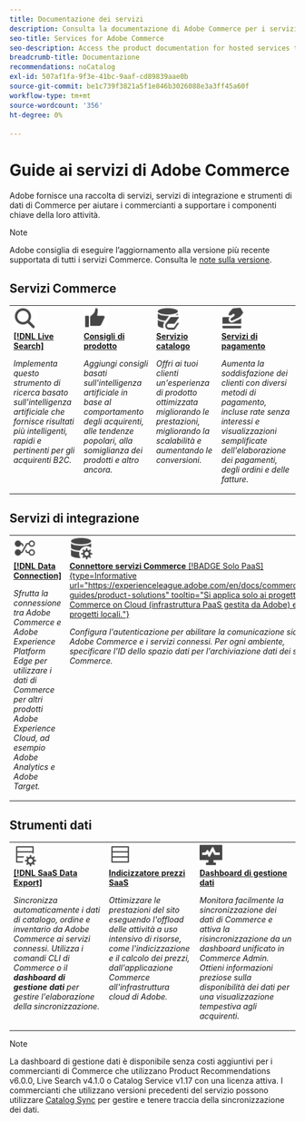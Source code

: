 ```yaml
---
title: Documentazione dei servizi
description: Consulta la documentazione di Adobe Commerce per i servizi Commerce SaaS
seo-title: Services for Adobe Commerce
seo-description: Access the product documentation for hosted services that help Adobe Commerce merchants support key components of their business.
breadcrumb-title: Documentazione
recommendations: noCatalog
exl-id: 507af1fa-9f3e-41bc-9aaf-cd89839aae0b
source-git-commit: be1c739f3821a5f1e846b3026088e3a3ff45a60f
workflow-type: tm+mt
source-wordcount: '356'
ht-degree: 0%

---
```


# Guide ai servizi di Adobe Commerce

Adobe fornisce una raccolta di servizi, servizi di integrazione e strumenti di dati di Commerce per aiutare i commercianti a supportare i componenti chiave della loro attività.

>[!NOTE]
>
>Adobe consiglia di eseguire l’aggiornamento alla versione più recente supportata di tutti i servizi Commerce. Consulta le [note sulla versione](release-notes-all.md).

## Servizi Commerce

<table style="table-layout:fixed">
<tr style="border: 0;">
   <td valign="top">
      <a href="../live-search//overview.md">
      <img alt="Ricerca" src="../assets/icons/Magnify.svg" width="40">
      </a>
      <div>
         <a href="../live-search//overview.md">
         <strong>[!DNL Live Search]</strong>
         </a>
      </div>
      <p>
         <em>Implementa questo strumento di ricerca basato sull'intelligenza artificiale che fornisce risultati più intelligenti, rapidi e pertinenti per gli acquirenti B2C.</em>
      </p>
   </td>
   <td valign="top">
      <a href="../product-recommendations/overview.md">
      <img alt="Miniature in alto" src="../assets/icons/ThumbUp.svg" width="40">
      </a>
      <div>
         <a href="../product-recommendations/overview.md">
         <strong>Consigli di prodotto</strong>
         </a>
      </div>
      <p>
         <em>Aggiungi consigli basati sull'intelligenza artificiale in base al comportamento degli acquirenti, alle tendenze popolari, alla somiglianza dei prodotti e altro ancora.</em>
      </p>
   </td>
   <td valign="top">
      <a href="../catalog-service/overview.md">
      <img alt="Dati del catalogo per i servizi connessi" src="../assets/icons/DataBook.svg" width="40">
      </a>
      <div>
         <a href="../catalog-service/overview.md">
         <strong>Servizio catalogo</strong>
         </a>
      </div>
      <p>
         <em>Offri ai tuoi clienti un'esperienza di prodotto ottimizzata migliorando le prestazioni, migliorando la scalabilità e aumentando le conversioni.</em>
      </p>
   </td>
   <td valign="top">
      <a href="../payment-services/guide-overview.md">
      <img alt="Pagamenti con carta di credito" src="../assets/icons/CreditCard.svg" width="40">
      </a>
      <div>
         <a href="../payment-services/guide-overview.md">
         <strong>Servizi di pagamento</strong>
         </a>
      </div>
      <p>
         <em>Aumenta la soddisfazione dei clienti con diversi metodi di pagamento, incluse rate senza interessi e visualizzazioni semplificate dell'elaborazione dei pagamenti, degli ordini e delle fatture.</em>
      </p>
   </td>
</tr>
</table>

## Servizi di integrazione

<table style="table-layout:fixed">
<tr style="border: 0;">
   <td valign="top">
      <a href="../data-connection/overview.md">
      <img alt="Trasferisci dati alla piattaforma" src="../assets/icons/TransferToPlatform.svg" width="40">
      </a>
      <div>
         <a href="../data-connection/overview.md">
         <strong>[!DNL Data Connection]</strong>
         </a>
      </div>
      <p>
         <em>Sfrutta la connessione tra Adobe Commerce e Adobe Experience Platform Edge per utilizzare i dati di Commerce per altri prodotti Adobe Experience Cloud, ad esempio Adobe Analytics e Adobe Target.</em>
      </p>
   </td>
   <td valign="top">
      <a href="../landing/saas.md">
      <img alt="Miniature in alto" src="../assets/icons/DataSetting.svg" width="40">
      </a>
      <div>
          <a href="../landing/saas.md">
         <strong>Connettore servizi Commerce</strong> [!BADGE Solo PaaS]{type=Informative url="https://experienceleague.adobe.com/en/docs/commerce/user-guides/product-solutions" tooltip="Si applica solo ai progetti Adobe Commerce on Cloud (infrastruttura PaaS gestita da Adobe) e ai progetti locali."}
         </a>
      </div>
      <p>
         <em>Configura l'autenticazione per abilitare la comunicazione sicura tra Adobe Commerce e i servizi connessi. Per ogni ambiente, specificare l'ID dello spazio dati per l'archiviazione dati dei servizi Commerce.</em>
      </p>
   </td>
</tr>
</table>

## Strumenti dati

<table style="table-layout:fixed">
<tr style="border: 0;">
   <td valign="top">
       <a href="../data-export/overview.md">
      <img alt="Gestione feed esportazione dati SaaS" src="../assets/icons/FeedManagement.svg" width="40">
      </a>
      <div>
         <a href="../data-export/overview.md">
         <strong>[!DNL SaaS Data Export]</strong>
         </a>
      </div>
      <p>
         <em>Sincronizza automaticamente i dati di catalogo, ordine e inventario da Adobe Commerce ai servizi connessi. Utilizza i comandi CLI di Commerce o il <strong>dashboard di gestione dati</strong> per gestire l'elaborazione della sincronizzazione.</em>
      </p>
   </td>
   <td valign="top">
      <a href="../price-index/price-indexing.md">
      <img alt="Feed prezzi prodotto" src="../assets/icons/Feed.svg" width="40">
      </a>
      <div>
          <a href="../price-index/price-indexing.md">
         <strong>Indicizzatore prezzi SaaS</strong>
         </a>
      </div>
      <p>
         <em>Ottimizzare le prestazioni del sito eseguendo l'offload delle attività a uso intensivo di risorse, come l'indicizzazione e il calcolo dei prezzi, dall'applicazione Commerce all'infrastruttura cloud di Adobe.</em>
      </p>
   </td>
   <td valign="top">
      <a href="https://experienceleague.adobe.com/en/docs/commerce-admin/systems/data-transfer/data-dashboard" target="_blank">
      <img alt="Sincronizzazione dei dati del monitor" src="../assets/icons/Monitoring.svg" width="40">
      </a>
      <div>
          <a href="https://experienceleague.adobe.com/en/docs/commerce-admin/systems/data-transfer/data-dashboard" target="_blank">
         <strong>Dashboard di gestione dati</strong>
         </a>
      </div>
      <p>
         <em>Monitora facilmente la sincronizzazione dei dati di Commerce e attiva la risincronizzazione da un dashboard unificato in Commerce Admin. Ottieni informazioni preziose sulla disponibilità dei dati per una visualizzazione tempestiva agli acquirenti.</em>
      </p>
   </td>
</table>

>[!NOTE]
>
>La dashboard di gestione dati è disponibile senza costi aggiuntivi per i commercianti di Commerce che utilizzano Product Recommendations v6.0.0, Live Search v4.1.0 o Catalog Service v1.17 con una licenza attiva. I commercianti che utilizzano versioni precedenti del servizio possono utilizzare [Catalog Sync](../landing/catalog-sync.md) per gestire e tenere traccia della sincronizzazione dei dati.
